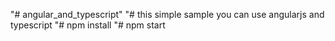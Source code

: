 "# angular_and_typescript" 
"# this simple sample you can use angularjs and typescript
"# npm install
"# npm start